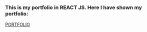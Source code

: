 

### This is my portfolio in REACT JS. Here I have shown my portfolio:

 [PORTFOLIO](https://www.youtube.com/watch?v=c7BjHhZ_rVI) 


